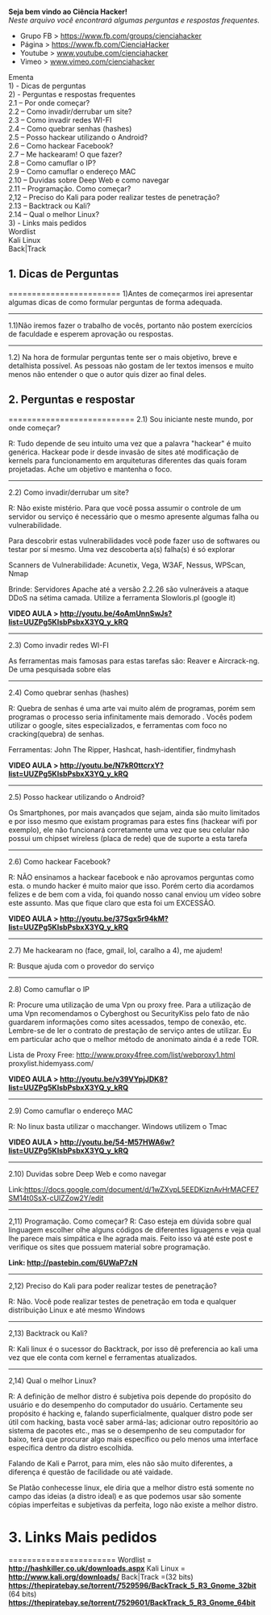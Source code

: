 
**Seja bem vindo ao Ciência Hacker!**<br/>
*Neste arquivo você encontrará algumas perguntas e respostas frequentes.*

* Grupo FB > https://www.fb.com/groups/cienciahacker
* Página > https://www.fb.com/CienciaHacker
* Youtube > www.youtube.com/cienciahacker
* Vimeo > www.vimeo.com/cienciahacker


Ementa  
        1) - Dicas de perguntas  
        2) - Perguntas e respostas frequentes  
                2.1     –     Por onde começar?  
                2.2     –     Como invadir/derrubar um site?  
                2.3     –     Como invadir redes WI-FI  
                2.4     –     Como quebrar senhas (hashes)  
                2.5     –     Posso hackear utilizando o Android?  
                2.6     –     Como hackear Facebook?  
                2.7     –     Me hackearam! O que fazer?  
                2.8     –     Como camuflar o IP?  
                2.9     –     Como camuflar o endereço MAC  
                2.10    –     Duvidas sobre Deep Web e como navegar  
                2.11    –     Programação. Como começar?  
                2,12    –     Preciso do Kali para poder realizar testes de penetração?  
                2.13    –     Backtrack ou Kali?  
                2.14    –     Qual o melhor Linux?  
        3) - Links mais pedidos  
                Wordlist  
                Kali Linux  
                Back|Track  
 
## 1. Dicas de Perguntas
========================
1)Antes de começarmos irei apresentar algumas dicas de como formular perguntas
de forma adequada.
 
------------------------------------------------------------------------------
1.1)Não iremos fazer o trabalho de vocês, portanto não postem exercícios de
faculdade e esperem aprovação ou respostas.
 
------------------------------------------------------------------------------
1.2) Na hora de formular perguntas tente ser o mais objetivo, breve e
detalhista possível. As pessoas não gostam de ler textos imensos e muito
menos não entender o que o autor quis dizer ao final deles.

## 2. Perguntas e respostar
===========================
2.1) Sou iniciante neste mundo, por onde começar?
 
R: Tudo depende de seu intuito uma vez que a palavra "hackear" é muito
genérica. Hackear pode ir desde invasão de sites até modificação de kernels
para funcionamento em arquiteturas diferentes das quais foram projetadas. Ache
um objetivo e mantenha o foco.
 
--------------------------------------------------------------------------------
2.2) Como invadir/derrubar um site?
 
R: Não existe mistério. Para que você possa assumir o controle de um servidor ou
serviço é necessário que o mesmo apresente algumas falha ou vulnerabilidade.
 
Para descobrir estas vulnerabilidades você pode fazer uso de softwares ou
testar por sí mesmo. Uma vez descoberta a(s) falha(s) é só explorar
 
Scanners de Vulnerabilidade: Acunetix, Vega, W3AF, Nessus, WPScan, Nmap
 
Brinde: Servidores Apache até a versão 2.2.26 são vulneráveis a ataque DDoS
na sétima camada. Utilize a ferramenta Slowloris.pl (google it)

**VIDEO AULA > http://youtu.be/4oAmUnnSwJs?list=UUZPg5KlsbPsbxX3YQ_y_kRQ**

------------------------------------------------------------------------------
2.3) Como invadir redes WI-FI
 
As ferramentas mais famosas para estas tarefas são: Reaver e Aircrack-ng. De
uma pesquisada sobre elas
 
------------------------------------------------------------------------------
2.4) Como quebrar senhas (hashes)
 
R: Quebra de senhas é uma arte vai muito além de programas, porém sem
programas o processo seria infinitamente mais demorado .
Vocês podem utilizar o google, sites especializados, e ferramentas com foco
no cracking(quebra) de senhas.
 
Ferramentas: John The Ripper, Hashcat, hash-identifier, findmyhash

**VIDEO AULA > http://youtu.be/N7kR0ttcrxY?list=UUZPg5KlsbPsbxX3YQ_y_kRQ**

------------------------------------------------------------------------------
2.5) Posso hackear utilizando o Android?
 
Os Smartphones, por mais avançados que sejam, ainda são muito limitados e
por isso mesmo que existam programas para estes fins (hackear wifi por
exemplo), ele não funcionará corretamente uma vez que seu celular não possui
um chipset wireless (placa de rede) que de suporte a esta tarefa
 
------------------------------------------------------------------------------
2.6) Como hackear Facebook?
 
R: NÃO ensinamos a hackear facebook e não aprovamos perguntas como esta.
o mundo hacker é muito maior que isso. Porém certo dia acordamos felizes e de
bem com a vida, foi quando nosso canal enviou um vídeo sobre este assunto.
Mas que fique claro que esta foi um EXCESSÃO.

**VIDEO AULA > http://youtu.be/37Sgx5r94kM?list=UUZPg5KlsbPsbxX3YQ_y_kRQ**

------------------------------------------------------------------------------
2.7) Me hackearam no (face, gmail, lol, caralho a 4), me ajudem!
 
R: Busque ajuda com o provedor do serviço
 
------------------------------------------------------------------------------
2.8) Como camuflar o IP
 
R: Procure uma utilização de uma Vpn ou proxy free. Para a utilização de uma
Vpn recomendamos o Cyberghost ou SecurityKiss pelo fato de não guardarem
informações como sites acessados, tempo de conexão, etc. Lembre-se de ler o
contrato de prestação de serviço antes de utilizar.
Eu em particular acho que o melhor método de anonimato ainda é a rede TOR.
 
Lista de Proxy Free:
http://www.proxy4free.com/list/webproxy1.html
proxylist.hidemyass.com/

**VIDEO AULA > http://youtu.be/v39VYpjJDK8?list=UUZPg5KlsbPsbxX3YQ_y_kRQ**

------------------------------------------------------------------------------
2.9) Como camuflar o endereço MAC
 
R: No linux basta utilizar o macchanger.
Windows utilizem o Tmac

**VIDEO AULA > http://youtu.be/54-M57HWA6w?list=UUZPg5KIsbPsbxX3YQ_y_kRQ**

------------------------------------------------------------------------------
2.10) Duvidas sobre Deep Web e como navegar
 
Link:https://docs.google.com/document/d/1wZXvpL5EEDKiznAvHrMACFE7SM14t0SsX-cUlZZow2Y/edit
 
------------------------------------------------------------------------------
2,11) Programação. Como começar?
R: Caso esteja em dúvida sobre qual linguagem escolher olhe alguns códigos de
diferentes liguagens e veja qual lhe parece mais simpática e lhe agrada mais. Feito
isso vá até este post e verifique os sites que possuem material sobre programação.
 
**Link: http://pastebin.com/6UWaP7zN**
 
------------------------------------------------------------------------------
2,12) Preciso do Kali para poder realizar testes de penetração?
 
R: Não. Você pode realizar testes de penetração em toda e qualquer distribuição Linux e até mesmo Windows
 
------------------------------------------------------------------------------
2,13) Backtrack ou Kali?
 
R: Kali linux é o sucessor do Backtrack, por isso dê preferencia ao kali uma vez que ele conta com kernel e ferramentas atualizados.
 
------------------------------------------------------------------------------
2,14) Qual o melhor Linux?
 
R: A definição de melhor distro é subjetiva pois depende do propósito do usuário e do desempenho do computador do usuário.
Certamente seu propósito é hacking e, falando superficialmente, qualquer distro pode ser útil com hacking, basta você saber armá-las; adicionar outro repositório ao sistema de pacotes etc., mas se o desempenho de seu computador for baixo, terá que procurar algo mais específico ou pelo menos uma interface específica dentro da distro escolhida.
 
Falando de Kali e Parrot, para mim, eles não são muito diferentes, a diferença é questão de facilidade ou até vaidade.
 
Se Platão conhecesse linux, ele diria que a melhor distro está somente no campo das ideias (a distro ideal) e as que podemos usar são somente cópias imperfeitas e subjetivas da perfeita, logo não existe a melhor distro.
 

# 3. Links Mais pedidos
=======================
Wordlist = **http://hashkiller.co.uk/downloads.aspx**
Kali Linux = **http://www.kali.org/downloads/**
Back|Track =(32 bits) **https://thepiratebay.se/torrent/7529596/BackTrack_5_R3_Gnome_32bit**
            (64 bits) **https://thepiratebay.se/torrent/7529601/BackTrack_5_R3_Gnome_64bit**
